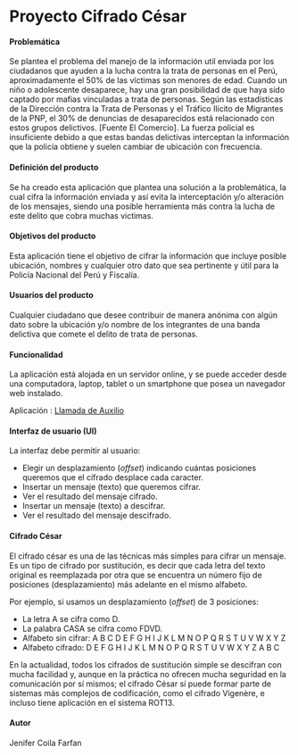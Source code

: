 # Proyecto Cifrado César

#### Problemática

Se plantea el problema del manejo de la información util enviada por los ciudadanos que ayuden a la lucha contra la trata de personas en el Perú, aproximadamente el 50% de las víctimas son menores de edad. Cuando un niño o adolescente desaparece, hay una gran posibilidad de que haya sido captado por mafias vinculadas a trata de personas. Según las estadísticas de la Dirección contra la Trata de Personas y el Tráfico Ilícito de Migrantes de la PNP, el 30% de denuncias de desaparecidos está relacionado con estos grupos delictivos. [Fuente El Comercio]. La fuerza policial es insuficiente debido a que estas bandas delictivas interceptan la información que la policía obtiene y suelen cambiar de ubicación con frecuencia.

#### Definición del producto

Se ha creado esta aplicación que plantea una solución a la problemática, la cual cifra la información enviada y así evita la interceptación y/o alteración de los mensajes, siendo una posible herramienta más contra la lucha de este delito que cobra muchas victimas.

#### Objetivos del producto

Esta aplicación tiene el objetivo de cifrar la información que incluye posible ubicación, nombres y cualquier otro dato que sea pertinente y útil para la Policía Nacional del Perú y Fiscalía.

#### Usuarios del producto

Cualquier ciudadano que desee contribuir de manera anónima con algún dato sobre la ubicación y/o nombre de los integrantes de una banda delictiva que comete el delito de trata de personas.

#### Funcionalidad

La aplicación está alojada en un servidor online, y se puede acceder desde una computadora, laptop, tablet o un smartphone que posea un navegador web instalado.

Aplicación : [Llamada de Auxilio](https://jenicf.github.io/lim-2018-11-bc-core-am-cipher/src/)

#### Interfaz de usuario (UI)

La interfaz debe permitir al usuario:
- Elegir un desplazamiento (_offset_) indicando cuántas posiciones queremos que el cifrado desplace cada caracter.
- Insertar un mensaje (texto) que queremos cifrar.
- Ver el resultado del mensaje cifrado.
- Insertar un mensaje (texto) a descifrar.
- Ver el resultado del mensaje descifrado.

#### Cifrado César

El cifrado césar es una de las técnicas más simples para cifrar un mensaje. Es un tipo de cifrado por sustitución, es decir que cada letra del texto original es reemplazada por otra que se encuentra un número fijo de posiciones (desplazamiento) más adelante en el mismo alfabeto.

Por ejemplo, si usamos un desplazamiento (_offset_) de 3 posiciones:

- La letra A se cifra como D.
- La palabra CASA se cifra como FDVD.
- Alfabeto sin cifrar: A B C D E F G H I J K L M N O P Q R S T U V W X Y Z
- Alfabeto cifrado: D E F G H I J K L M N O P Q R S T U V W X Y Z A B C

En la actualidad, todos los cifrados de sustitución simple se descifran con mucha facilidad y, aunque en la práctica no ofrecen mucha seguridad en la comunicación por sí mismos; el cifrado César sí puede formar parte de sistemas más complejos de codificación, como el cifrado Vigenère, e incluso tiene aplicación en el sistema ROT13.

#### Autor

Jenifer Coila Farfan


